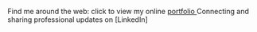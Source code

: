 Find me around the web:
click to view my online [portfolio ](https://daveydavey1901.github.io/ddportfolio/)
Connecting and sharing professional updates on [LinkedIn]
